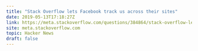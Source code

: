 ```yaml
---
title: "Stack Overflow lets Facebook track us across their sites"
date: 2019-05-13T17:18:27Z
link: https://meta.stackoverflow.com/questions/384864/stack-overflow-lets-facebook-track-us-across-their-sites?cb=1&utm_medium=RSS&utm_source=hune
site: meta.stackoverflow.com
topic: Hacker News
draft: false
---
```

